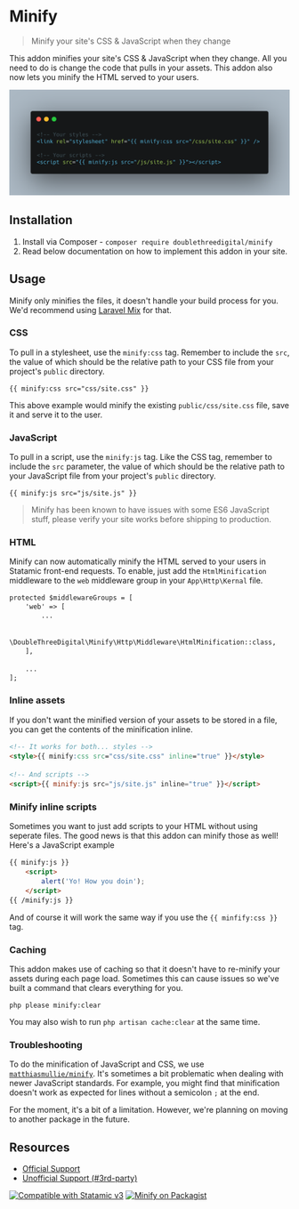 # Minify
> Minify your site's CSS & JavaScript when they change

This addon minifies your site's CSS & JavaScript when they change. All you need to do is change the code that pulls in your assets. This addon also now lets you minify the HTML served to your users.

![Little example](./code-example.png)

## Installation

1. Install via Composer - `composer require doublethreedigital/minify`
2. Read below documentation on how to implement this addon in your site.

## Usage

Minify only minifies the files, it doesn't handle your build process for you. We'd recommend using [Laravel Mix](https://laravel.com/docs/7.x/mix#introduction) for that.

### CSS
To pull in a stylesheet, use the `minify:css` tag. Remember to include the `src`, the value of which should be the relative path to your CSS file from your project's `public` directory.

```antlers
{{ minify:css src="css/site.css" }}
```

This above example would minify the existing `public/css/site.css` file, save it and serve it to the user.

### JavaScript
To pull in a script, use the `minify:js` tag. Like the CSS tag, remember to include the `src` parameter, the value of which should be the relative path to your JavaScript file from your project's `public` directory.

```antlers
{{ minify:js src="js/site.js" }}
```

> Minify has been known to have issues with some ES6 JavaScript stuff, please verify your site works before shipping to production.

### HTML

Minify can now automatically minify the HTML served to your users in Statamic front-end requests. To enable, just add the `HtmlMinification` middleware to the `web` middleware group in your `App\Http\Kernal` file.

```
protected $middlewareGroups = [
    'web' => [
        ...

        \DoubleThreeDigital\Minify\Http\Middleware\HtmlMinification::class,
    ],

    ...
];
```

### Inline assets
If you don't want the minified version of your assets to be stored in a file, you can get the contents of the minification inline.

```html
<!-- It works for both... styles -->
<style>{{ minify:css src="css/site.css" inline="true" }}</style>

<!-- And scripts -->
<script>{{ minify:js src="js/site.js" inline="true" }}</script>
```

### Minify inline scripts
Sometimes you want to just add scripts to your HTML without using seperate files. The good news is that this addon can minify those as well! Here's a JavaScript example

```html
{{ minify:js }}
    <script>
        alert('Yo! How you doin');
    </script>
{{ /minify:js }}
```

And of course it will work the same way if you use the `{{ minfify:css }}` tag.


### Caching
This addon makes use of caching so that it doesn't have to re-minify your assets during each page load. Sometimes this can cause issues so we've built a command that clears everything for you.

```
php please minify:clear
```

You may also wish to run `php artisan cache:clear` at the same time.

### Troubleshooting
To do the minification of JavaScript and CSS, we use [`matthiasmullie/minify`](https://github.com/matthiasmullie/minify). It's sometimes a bit problematic when dealing with newer JavaScript standards. For example, you might find that minification doesn't work as expected for lines without a semicolon `;` at the end.

For the moment, it's a bit of a limitation. However, we're planning on moving to another package in the future.

## Resources

* [Official Support](https://doublethree.digital)
* [Unofficial Support (#3rd-party)](https://statamic.com/discord)

<p>
<a href="https://statamic.com"><img src="https://img.shields.io/badge/Statamic-3.0+-FF269E?style=for-the-badge" alt="Compatible with Statamic v3"></a>
<a href="https://packagist.org/packages/doublethreedigital/minify/stats"><img src="https://img.shields.io/packagist/v/doublethreedigital/minify?style=for-the-badge" alt="Minify on Packagist"></a>
</p>
